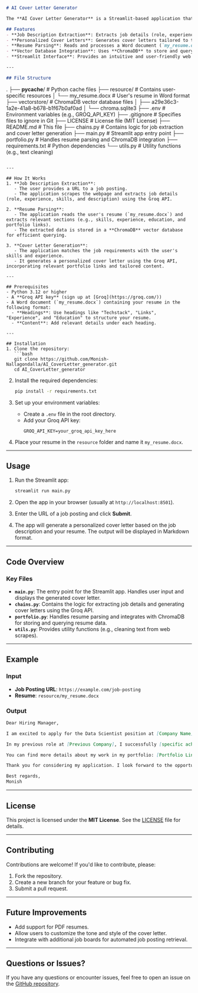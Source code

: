```markdown
# AI Cover Letter Generator

The **AI Cover Letter Generator** is a Streamlit-based application that automates the creation of personalized cover letters for job applications. It uses advanced natural language processing (NLP) techniques powered by the **Groq API** (with the `llama-3.1-70b-versatile` model) to extract job details from a provided URL and generate tailored cover letters based on the user's resume and portfolio.

## Features
- **Job Description Extraction**: Extracts job details (role, experience, skills, and description) from a job posting URL.
- **Personalized Cover Letters**: Generates cover letters tailored to the job description and the user's skills, experience, and portfolio links.
- **Resume Parsing**: Reads and processes a Word document (`my_resume.docx`) to extract relevant information (e.g., skills, experience, education, and portfolio links).
- **Vector Database Integration**: Uses **ChromaDB** to store and query resume data for efficient retrieval.
- **Streamlit Interface**: Provides an intuitive and user-friendly web interface for generating cover letters.

---

## File Structure
```
.
├── __pycache__/                  # Python cache files
├── resource/                     # Contains user-specific resources
│   └── my_resume.docx            # User's resume in Word format
├── vectorstore/                  # ChromaDB vector database files
│   ├── a29e36c3-1a2e-41a8-b678-b1f67b0af0ad
│   └── chroma.sqlite3
├── .env                          # Environment variables (e.g., GROQ_API_KEY)
├── .gitignore                    # Specifies files to ignore in Git
├── LICENSE                       # License file (MIT License)
├── README.md                     # This file
├── chains.py                     # Contains logic for job extraction and cover letter generation
├── main.py                       # Streamlit app entry point
├── portfolio.py                  # Handles resume parsing and ChromaDB integration
├── requirements.txt              # Python dependencies
└── utils.py                      # Utility functions (e.g., text cleaning)
```

---

## How It Works
1. **Job Description Extraction**:
   - The user provides a URL to a job posting.
   - The application scrapes the webpage and extracts job details (role, experience, skills, and description) using the Groq API.

2. **Resume Parsing**:
   - The application reads the user's resume (`my_resume.docx`) and extracts relevant sections (e.g., skills, experience, education, and portfolio links).
   - The extracted data is stored in a **ChromaDB** vector database for efficient querying.

3. **Cover Letter Generation**:
   - The application matches the job requirements with the user's skills and experience.
   - It generates a personalized cover letter using the Groq API, incorporating relevant portfolio links and tailored content.

---

## Prerequisites
- Python 3.12 or higher
- A **Groq API key** (sign up at [Groq](https://groq.com/))
- A Word document (`my_resume.docx`) containing your resume in the following format:
  - **Headings**: Use headings like "Techstack", "Links", "Experience", and "Education" to structure your resume.
  - **Content**: Add relevant details under each heading.

---

## Installation
1. Clone the repository:
   ```bash
   git clone https://github.com/Monish-Nallagondalla/AI_CoverLetter_generator.git
   cd AI_CoverLetter_generator
   ```

2. Install the required dependencies:
   ```bash
   pip install -r requirements.txt
   ```

3. Set up your environment variables:
   - Create a `.env` file in the root directory.
   - Add your Groq API key:
     ```plaintext
     GROQ_API_KEY=your_groq_api_key_here
     ```

4. Place your resume in the `resource` folder and name it `my_resume.docx`.

---

## Usage
1. Run the Streamlit app:
   ```bash
   streamlit run main.py
   ```

2. Open the app in your browser (usually at `http://localhost:8501`).

3. Enter the URL of a job posting and click **Submit**.

4. The app will generate a personalized cover letter based on the job description and your resume. The output will be displayed in Markdown format.

---

## Code Overview
### Key Files
- **`main.py`**: The entry point for the Streamlit app. Handles user input and displays the generated cover letter.
- **`chains.py`**: Contains the logic for extracting job details and generating cover letters using the Groq API.
- **`portfolio.py`**: Handles resume parsing and integrates with ChromaDB for storing and querying resume data.
- **`utils.py`**: Provides utility functions (e.g., cleaning text from web scrapes).

---

## Example
### Input
- **Job Posting URL**: `https://example.com/job-posting`
- **Resume**: `resource/my_resume.docx`

### Output
```markdown
Dear Hiring Manager,

I am excited to apply for the Data Scientist position at [Company Name]. With my expertise in analyzing data, developing machine learning models, and creating data-driven solutions, I am confident in my ability to contribute to your team.

In my previous role at [Previous Company], I successfully [specific achievement or project]. I have also worked on [another project], which aligns closely with the requirements of this role.

You can find more details about my work in my portfolio: [Portfolio Link].

Thank you for considering my application. I look forward to the opportunity to discuss how I can contribute to your team.

Best regards,
Monish
```

---

## License
This project is licensed under the **MIT License**. See the [LICENSE](LICENSE) file for details.

---

## Contributing
Contributions are welcome! If you'd like to contribute, please:
1. Fork the repository.
2. Create a new branch for your feature or bug fix.
3. Submit a pull request.

---

## Future Improvements
- Add support for PDF resumes.
- Allow users to customize the tone and style of the cover letter.
- Integrate with additional job boards for automated job posting retrieval.

---

## Questions or Issues?
If you have any questions or encounter issues, feel free to open an issue on the [GitHub repository](https://github.com/Monish-Nallagondalla/AI_CoverLetter_generator/issues).
```
